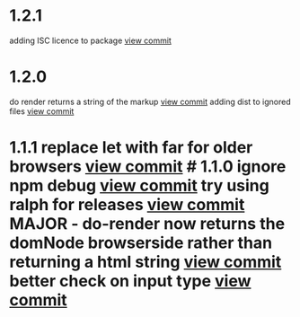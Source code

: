 

# 1.2.1

adding ISC licence to package [view commit](http://github.com/$3/$4/commit/184dc4a8657159271faac6ec235da3815c18b600) 

 

# 1.2.0

do render returns a string of the markup [view commit](http://github.com/$3/$4/commit/92f3dc3c6d1888c4256bb93568b71ef3d9165baf)
adding dist to ignored files [view commit](http://github.com/$3/$4/commit/79634ff783d67903a3e74c586a6fc552cf0f9489)

 # 1.1.1 replace let with far for older browsers [view commit](http://github.com/$3/$4/commit/16e6defeb1d6bd8670c3045d5b70c81b45cd3778) # 1.1.0 ignore npm debug [view commit](http://github.com/$3/$4/commit/17fc990d0e0269f8dd2ce085161d0d53886565a7) try using ralph for releases [view commit](http://github.com/$3/$4/commit/f362596d3b79f8e477d2826bc33f0f83119c4c57) MAJOR - do-render now returns the domNode browserside rather than returning a html string [view commit](http://github.com/$3/$4/commit/e68a68c34a572ddf2bcc7a39121a387a908ceb60) better check on input type [view commit](http://github.com/$3/$4/commit/317dad8453ee8da2284ed43c5de5d4f5210f6f76)
